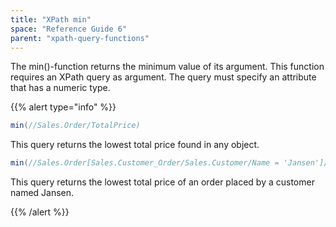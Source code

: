 ```yaml
---
title: "XPath min"
space: "Reference Guide 6"
parent: "xpath-query-functions"
---
```



The min()-function returns the minimum value of its argument.
This function requires an XPath query as argument. The query must specify an attribute that has a numeric type.

{{% alert type="info" %}}

```java
min(//Sales.Order/TotalPrice)
```

This query returns the lowest total price found in any object.

```java
min(//Sales.Order[Sales.Customer_Order/Sales.Customer/Name = 'Jansen']/TotalPrice)
```

This query returns the lowest total price of an order placed by a customer named Jansen.

{{% /alert %}}

